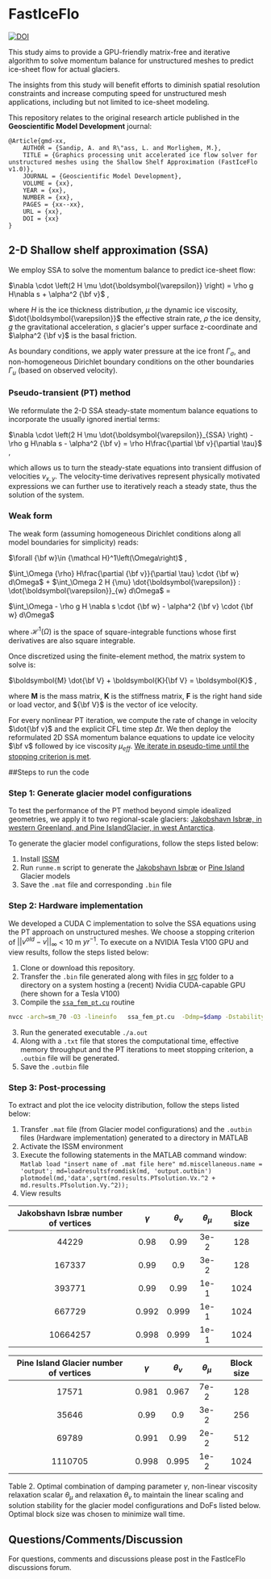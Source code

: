 # FastIceFlo

[![DOI](https://zenodo.org/badge/xxx.svg)](https://zenodo.org/badge/latestdoi/xxx)

This study aims to provide a GPU-friendly matrix-free and iterative algorithm to solve momentum balance for unstructured meshes to predict ice-sheet flow for actual glaciers. 

The insights from this study will benefit efforts to diminish spatial resolution constraints and increase computing speed for unstructured mesh applications, including but not limited to ice-sheet modeling.

This repository relates to the original research article published in the **Geoscientific Model Development** journal:
```
@Article{gmd-xx,
    AUTHOR = {Sandip, A. and R\"ass, L. and Morlighem, M.},
    TITLE = {Graphics processing unit accelerated ice flow solver for unstructured meshes using the Shallow Shelf Approximation (FastIceFlo v1.0)},
    JOURNAL = {Geoscientific Model Development},
    VOLUME = {xx},
    YEAR = {xx},
    NUMBER = {xx},
    PAGES = {xx--xx},
    URL = {xx},
    DOI = {xx}
}
```


## 2-D Shallow shelf approximation (SSA)
We employ SSA to solve the momentum balance to predict ice-sheet flow:

$\nabla \cdot \left(2 H \mu \dot{\boldsymbol{\varepsilon}} \right) = \rho g H\nabla s  + \alpha^2 {\bf v}$ ,

where $H$ is the ice thickness distribution, $\mu$ the dynamic ice viscosity, $\dot{\boldsymbol{\varepsilon}}$ the effective strain rate, $\rho$ the ice density, $g$ the gravitational acceleration, $s$ glacier's upper surface z-coordinate and $\alpha^2 {\bf v}$ is the basal friction.

As boundary conditions, we apply water pressure at the ice front $\Gamma_{\sigma}$, and non-homogeneous Dirichlet boundary conditions on the other boundaries $\Gamma_u$ (based on observed velocity).

### Pseudo-transient (PT) method
We reformulate the 2-D SSA steady-state momentum balance equations to incorporate the usually ignored inertial terms:

$\nabla \cdot \left(2 H \mu \dot{\boldsymbol{\varepsilon}}_{SSA} \right) -\rho g H\nabla s  - \alpha^2 {\bf v} = \rho H\frac{\partial \bf v}{\partial \tau}$ ,

which allows us to turn the steady-state equations into transient diffusion of velocities $v_{x,y}$. The velocity-time derivatives represent physically motivated expressions we can further use to iteratively reach a steady state, thus the solution of the system.

### Weak form
The weak form (assuming homogeneous Dirichlet conditions along all model boundaries for simplicity) reads:

$\forall {\bf w}\in {\mathcal H}^1\left(\Omega\right)$ ,

$\int_\Omega {\rho} H\frac{\partial {\bf v}}{\partial \tau} \cdot {\bf w} d\Omega$ + 
$\int_\Omega 2 H {\mu} \dot{\boldsymbol{\varepsilon}} : \dot{\boldsymbol{\varepsilon}}_{w} d\Omega$ =

$\int_\Omega  - \rho g H \nabla s \cdot {\bf w} - \alpha^2 {\bf v} \cdot {\bf w} d\Omega$

where ${\mathcal H}^1\left(\Omega\right)$ is the space of square-integrable functions whose first derivatives are also square integrable. 

Once discretized using the finite-element method, the matrix system to solve is:

$\boldsymbol{M} \dot{\bf V} + \boldsymbol{K}{\bf V} = \boldsymbol{K}$ ,

where $\boldsymbol{M}$ is the mass matrix, $\boldsymbol{K}$ is the stiffness matrix, $\boldsymbol{F}$ is the right hand side or load vector, and ${\bf V}$ is the vector of ice velocity.

For every nonlinear PT iteration, we compute the rate of change in velocity $\dot{\bf v}$ and the explicit CFL time step $\Delta \tau$. We then deploy the reformulated 2D SSA momentum balance equations  to update ice velocity $\bf v$ followed by ice viscosity $\mu_{eff}$.  [We iterate in pseudo-time until the stopping criterion is met](docs/fig_pt_flowchart.pdf).

##Steps to run the code
### Step 1: Generate glacier model configurations 
To test the performance of the PT method beyond simple idealized geometries, we apply it to two regional-scale glaciers: [Jakobshavn Isbræ, in western Greenland, and Pine IslandGlacier, in west Antarctica](docs/fig_gmd.pdf).

To generate the glacier model configurations, follow the steps listed below:
1. Install [ISSM](https://issm.jpl.nasa.gov/download/)
2. Run `runme.m` script to generate the [Jakobshavn Isbræ](BinFileGeneration/JKS/runme.m) or [Pine Island](BinFileGeneration/PIG/runme.m) Glacier models
3. Save the `.mat` file and corresponding `.bin` file

### Step 2: Hardware implementation
We developed a CUDA C implementation to solve the SSA equations using the PT approach on unstructured meshes.  We choose a stopping criterion of $||v^{old} - v||_{\infty}$ < 10 m $yr^{-1}$. To execute on a NVIDIA Tesla V100 GPU and view results, follow the steps listed below:

1. Clone or download this repository.
2. Transfer the `.bin` file generated along with files in [src](src) folder to a directory on a system hosting a (recent) Nvidia CUDA-capable GPU (here shown for a Tesla V100)
3. Compile the [`ssa_fem_pt.cu`](src/ssa_fem_pt.cu) routine 
```bash
nvcc -arch=sm_70 -O3 -lineinfo   ssa_fem_pt.cu  -Ddmp=$damp -Dstability=$vel_rela -Drela=$visc_rela
```
3. Run the generated executable `./a.out`
4. Along with a `.txt` file that stores the computational time, effective memory throughput and the PT iterations to meet stopping criterion, a `.outbin` file will be generated.
5. Save the `.outbin` file

### Step 3: Post-processing
To extract and plot the ice velocity distribution, follow the steps listed below:
 1. Transfer `.mat` file (from Glacier model configurations) and the `.outbin` files (Hardware implementation) generated to a directory in MATLAB
 2. Activate the ISSM environment
 3. Execute the following statements in the MATLAB command window:
        ```Matlab
        load "insert name of .mat file here"
        md.miscellaneous.name = 'output';
        md=loadresultsfromdisk(md, 'output.outbin')
        plotmodel(md,'data',sqrt(md.results.PTsolution.Vx.^2 + md.results.PTsolution.Vy.^2));
        ```
  3. View results

| Jakobshavn Isbræ number of vertices | $\gamma$  | $\theta_v$ | $\theta_{\mu}$ | Block size |
| :----: | :----: | :----: | :----: |:----: |
| 44229 | 0.98 | 0.99 | 3e-2 | 128 | 
| 167337 | 0.99 | 0.9 | 3e-2 | 128 | 
| 393771 | 0.99 | 0.99 | 1e-1 | 1024 |
| 667729 | 0.992 | 0.999 | 1e-1 | 1024 |
| 10664257 | 0.998 | 0.999 | 1e-1 | 1024 |

| Pine Island Glacier number of vertices | $\gamma$ | $\theta_v$ | $\theta_{\mu}$ |Block size |
| :----: | :----: | :----: | :----: |:----: |
| 17571 | 0.981 | 0.967 | 7e-2 | 128 |
| 35646 | 0.99 | 0.9 | 3e-2 | 256 |
| 69789 | 0.991 | 0.99 | 2e-2 | 512 |
| 1110705 | 0.998 | 0.995 | 1e-2 | 1024 |


Table 2. Optimal combination of damping parameter $\gamma$,  non-linear viscosity relaxation scalar $\theta_{\mu}$ and relaxation $\theta_v$  to maintain the linear scaling and solution stability for the glacier model configurations and DoFs listed below. Optimal block size was chosen to minimize wall time.


## Questions/Comments/Discussion
For questions, comments and discussions please post in the FastIceFlo discussions forum.
